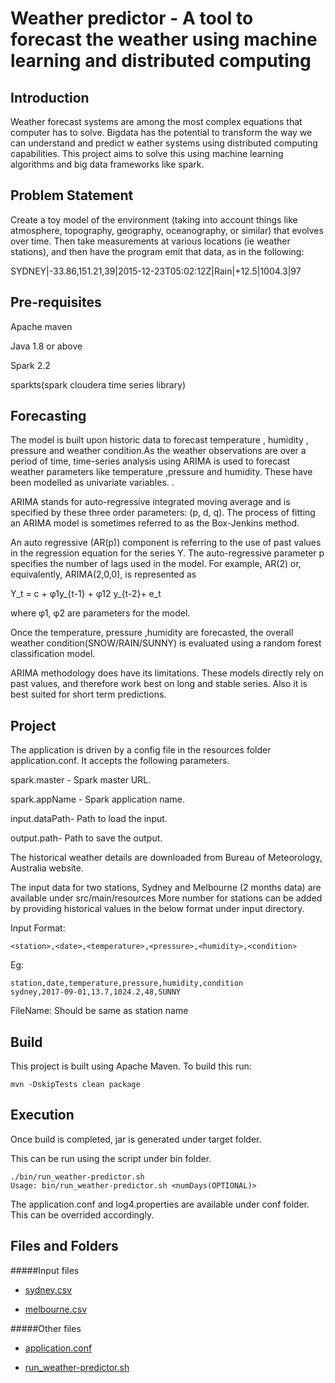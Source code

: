 # Weather predictor - A tool to forecast the weather using machine learning and distributed computing

## Introduction

Weather forecast systems are among the most complex equations that computer has to solve. Bigdata has the potential to
transform the way we can understand and predict w   eather systems using distributed computing capabilities. This project aims to solve
this using machine learning algorithms and big data frameworks like spark.

## Problem Statement

Create a toy model of the environment (taking into account things like atmosphere, topography, geography, oceanography, or similar) that evolves over time. Then take measurements at various locations (ie weather stations), and then have the program emit that data, as in the following:

SYDNEY|-33.86,151.21,39|2015-12-23T05:02:12Z|Rain|+12.5|1004.3|97

## Pre-requisites

Apache maven

Java 1.8 or above

Spark 2.2

sparkts(spark cloudera time series library)


## Forecasting 

The model is built upon historic data to forecast temperature , humidity , pressure and weather condition.As the 
weather observations are over a period of time, time-series 
analysis using ARIMA is used to forecast weather parameters like temperature ,pressure and humidity. These have been modelled as univariate variables.
.


ARIMA stands for auto-regressive integrated moving average and is specified by these three order parameters: (p, d, q). The process of fitting an ARIMA model is sometimes referred to as the Box-Jenkins method.

An auto regressive (AR(p)) component is referring to the use of past values in the regression equation for the series Y. The auto-regressive parameter p specifies the number of lags used in the model. For example, AR(2) or, equivalently, ARIMA(2,0,0), is represented as

Y_t = c + φ1y_{t-1} + φ12 y_{t-2}+ e_t

where φ1, φ2 are parameters for the model.

Once the temperature, pressure ,humidity are forecasted, 
the overall weather condition(SNOW/RAIN/SUNNY) is evaluated using a random forest classification 
model.

ARIMA methodology does have its limitations. These models directly rely on past values, and therefore work best on long and stable series.
Also it is best suited for short term predictions.


## Project

The application is driven by a config file in the resources folder 
application.conf. It accepts the following parameters.


spark.master - Spark master URL.

spark.appName - Spark application name.

input.dataPath- Path to load the input.

output.path- Path to save the output.



The historical weather details are downloaded from Bureau of Meteorology, Australia website.
 
The input data for two stations, Sydney and Melbourne (2 months data) are available under src/main/resources
More number for stations can be added by providing historical values in the below format 
under input directory.

Input Format:
```
<station>,<date>,<temperature>,<pressure>,<humidity>,<condition>
```
Eg:
```
station,date,temperature,pressure,humidity,condition
sydney,2017-09-01,13.7,1024.2,48,SUNNY
```
FileName: Should be same as station name

## Build

This project is built using Apache Maven. To build this run:

    mvn -DskipTests clean package

## Execution

Once build is completed, jar is generated under target folder.

This can be run using the script under bin folder.

    ./bin/run_weather-predictor.sh
    Usage: bin/run_weather-predictor.sh <numDays(OPTIONAL)>

The application.conf and log4.properties are available under conf folder.
This can be overrided accordingly.


## Files and Folders

#####Input files

  - [sydney.csv](https://github.com/VishnuVR1988/weather-predictor/tree/master/src/main/java/resources/input/sydney.csv)
 
  - [melbourne.csv](https://github.com/VishnuVR1988/weather-predictor/tree/master/src/main/java/resources/input/melbourne.csv)

#####Other files

  - [application.conf](https://github.com/VishnuVR1988/weather-predictor/tree/master/src/conf/application.conf)

  - [run_weather-predictor.sh](https://github.com/VishnuVR1988/weather-predictor/tree/master/bin/run_weather-predictor.sh)





